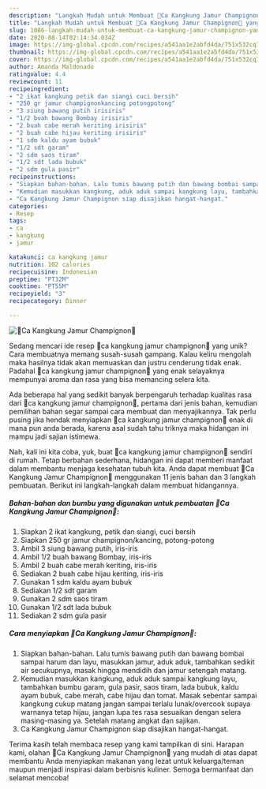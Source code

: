 ```yaml
---
description: "Langkah Mudah untuk Membuat 🍄Ca Kangkung Jamur Champignon🍄 yang Bisa Manjain Lidah"
title: "Langkah Mudah untuk Membuat 🍄Ca Kangkung Jamur Champignon🍄 yang Bisa Manjain Lidah"
slug: 1086-langkah-mudah-untuk-membuat-ca-kangkung-jamur-champignon-yang-bisa-manjain-lidah
date: 2020-08-14T02:14:34.034Z
image: https://img-global.cpcdn.com/recipes/a541aa1e2abfd4da/751x532cq70/🍄ca-kangkung-jamur-champignon🍄-foto-resep-utama.jpg
thumbnail: https://img-global.cpcdn.com/recipes/a541aa1e2abfd4da/751x532cq70/🍄ca-kangkung-jamur-champignon🍄-foto-resep-utama.jpg
cover: https://img-global.cpcdn.com/recipes/a541aa1e2abfd4da/751x532cq70/🍄ca-kangkung-jamur-champignon🍄-foto-resep-utama.jpg
author: Amanda Maldonado
ratingvalue: 4.4
reviewcount: 11
recipeingredient:
- "2 ikat kangkung petik dan siangi cuci bersih"
- "250 gr jamur champignonkancing potongpotong"
- "3 siung bawang putih irisiris"
- "1/2 buah bawang Bombay irisiris"
- "2 buah cabe merah keriting irisiris"
- "2 buah cabe hijau keriting irisiris"
- "1 sdm kaldu ayam bubuk"
- "1/2 sdt garam"
- "2 sdm saos tiram"
- "1/2 sdt lada bubuk"
- "2 sdm gula pasir"
recipeinstructions:
- "Siapkan bahan-bahan. Lalu tumis bawang putih dan bawang bombai sampai harum dan layu, masukkan jamur, aduk aduk, tambahkan sedikit air secukupnya, masak hingga mendidih dan jamur setengah matang."
- "Kemudian masukkan kangkung, aduk aduk sampai kangkung layu, tambahkan bumbu garam, gula pasir, saos tiram, lada bubuk, kaldu ayam bubuk, cabe merah, cabe hijau dan tomat. Masak sebentar sampai kangkung cukup matang jangan sampai terlalu lunak/overcook supaya warnanya tetap hijau, jangan lupa tes rasa sesuaikan dengan selera masing-masing ya. Setelah matang angkat dan sajikan."
- "Ca Kangkung Jamur Champignon siap disajikan hangat-hangat."
categories:
- Resep
tags:
- ca
- kangkung
- jamur

katakunci: ca kangkung jamur 
nutrition: 102 calories
recipecuisine: Indonesian
preptime: "PT32M"
cooktime: "PT55M"
recipeyield: "3"
recipecategory: Dinner

---
```



![🍄Ca Kangkung Jamur Champignon🍄](https://img-global.cpcdn.com/recipes/a541aa1e2abfd4da/751x532cq70/🍄ca-kangkung-jamur-champignon🍄-foto-resep-utama.jpg)

Sedang mencari ide resep 🍄ca kangkung jamur champignon🍄 yang unik? Cara membuatnya memang susah-susah gampang. Kalau keliru mengolah maka hasilnya tidak akan memuaskan dan justru cenderung tidak enak. Padahal 🍄ca kangkung jamur champignon🍄 yang enak selayaknya mempunyai aroma dan rasa yang bisa memancing selera kita.



Ada beberapa hal yang sedikit banyak berpengaruh terhadap kualitas rasa dari 🍄ca kangkung jamur champignon🍄, pertama dari jenis bahan, kemudian pemilihan bahan segar sampai cara membuat dan menyajikannya. Tak perlu pusing jika hendak menyiapkan 🍄ca kangkung jamur champignon🍄 enak di mana pun anda berada, karena asal sudah tahu triknya maka hidangan ini mampu jadi sajian istimewa.


Nah, kali ini kita coba, yuk, buat 🍄ca kangkung jamur champignon🍄 sendiri di rumah. Tetap berbahan sederhana, hidangan ini dapat memberi manfaat dalam membantu menjaga kesehatan tubuh kita. Anda dapat membuat 🍄Ca Kangkung Jamur Champignon🍄 menggunakan 11 jenis bahan dan 3 langkah pembuatan. Berikut ini langkah-langkah dalam membuat hidangannya.

<!--inarticleads1-->

##### Bahan-bahan dan bumbu yang digunakan untuk pembuatan 🍄Ca Kangkung Jamur Champignon🍄:

1. Siapkan 2 ikat kangkung, petik dan siangi, cuci bersih
1. Siapkan 250 gr jamur champignon/kancing, potong-potong
1. Ambil 3 siung bawang putih, iris-iris
1. Ambil 1/2 buah bawang Bombay, iris-iris
1. Ambil 2 buah cabe merah keriting, iris-iris
1. Sediakan 2 buah cabe hijau keriting, iris-iris
1. Gunakan 1 sdm kaldu ayam bubuk
1. Sediakan 1/2 sdt garam
1. Gunakan 2 sdm saos tiram
1. Gunakan 1/2 sdt lada bubuk
1. Sediakan 2 sdm gula pasir




<!--inarticleads2-->

##### Cara menyiapkan 🍄Ca Kangkung Jamur Champignon🍄:

1. Siapkan bahan-bahan. Lalu tumis bawang putih dan bawang bombai sampai harum dan layu, masukkan jamur, aduk aduk, tambahkan sedikit air secukupnya, masak hingga mendidih dan jamur setengah matang.
1. Kemudian masukkan kangkung, aduk aduk sampai kangkung layu, tambahkan bumbu garam, gula pasir, saos tiram, lada bubuk, kaldu ayam bubuk, cabe merah, cabe hijau dan tomat. Masak sebentar sampai kangkung cukup matang jangan sampai terlalu lunak/overcook supaya warnanya tetap hijau, jangan lupa tes rasa sesuaikan dengan selera masing-masing ya. Setelah matang angkat dan sajikan.
1. Ca Kangkung Jamur Champignon siap disajikan hangat-hangat.




Terima kasih telah membaca resep yang kami tampilkan di sini. Harapan kami, olahan 🍄Ca Kangkung Jamur Champignon🍄 yang mudah di atas dapat membantu Anda menyiapkan makanan yang lezat untuk keluarga/teman maupun menjadi inspirasi dalam berbisnis kuliner. Semoga bermanfaat dan selamat mencoba!
